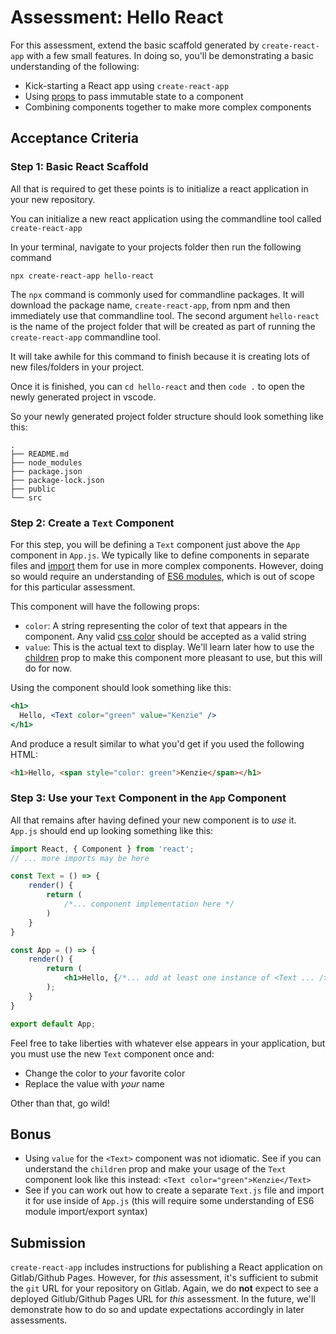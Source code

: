 # Assessment: Hello React

For this assessment, extend the basic scaffold generated by
`create-react-app` with a few small features. In doing so, you'll be
demonstrating a basic understanding of the following:

- Kick-starting a React app using `create-react-app`
- Using [props](https://reactjs.org/docs/components-and-props.html) to pass
  immutable state to a component
- Combining components together to make more complex components

## Acceptance Criteria

### Step 1: Basic React Scaffold

All that is required to get these
points is to initialize a react application in your new repository.

You can initialize a new react application using the commandline tool called `create-react-app`

In your terminal, navigate to your projects folder then run the following command

```
npx create-react-app hello-react
```

The `npx` command is commonly used for commandline packages. It will download the package name, `create-react-app`, from npm and then immediately use that commandline tool. The second argument `hello-react` is the name of the project folder that will be created as part of running the `create-react-app` commandline tool.

It will take awhile for this command to finish because it is creating lots of new files/folders in your project.

Once it is finished, you can `cd hello-react` and then `code .` to open the newly generated project in vscode.

So your newly generated project folder structure should look something like this:

    .
    ├── README.md
    ├── node_modules
    ├── package.json
    ├── package-lock.json
    ├── public
    └── src

### Step 2: Create a `Text` Component

For this step, you will be defining a `Text` component just above the
`App` component in `App.js`. We typically like to define components in separate
files and
[import](https://developer.mozilla.org/en-US/docs/Web/JavaScript/Reference/Statements/import)
them for use in more complex components. However, doing so would require an
understanding of [ES6
modules](https://hacks.mozilla.org/2015/08/es6-in-depth-modules/), which is out
of scope for this particular assessment.

This component will have the following props:

- `color`: A string representing the color of text that appears in the
  component. Any valid [css color](https://www.w3schools.com/cssref/css_colors.asp)
  should be accepted as a valid string
- `value`: This is the actual text to display. We'll learn later how to
  use the
  [children](https://reactjs.org/docs/composition-vs-inheritance.html)
  prop to make this component more pleasant to use, but this will do
  for now.

Using the component should look something like this:

```jsx
<h1>
  Hello, <Text color="green" value="Kenzie" />
</h1>
```

And produce a result similar to what you'd get if you used the following HTML:

```html
<h1>Hello, <span style="color: green">Kenzie</span></h1>
```

### Step 3: Use your `Text` Component in the `App` Component

All that remains after having defined your new component is to _use_ it.
`App.js` should end up looking something like this:

```jsx
import React, { Component } from 'react';
// ... more imports may be here

const Text = () => {
    render() {
        return (
            /*... component implementation here */
        )
    }
}

const App = () => {
    render() {
        return (
            <h1>Hello, {/*... add at least one instance of <Text ... /> here*/} </h1>
        );
    }
}

export default App;
```

Feel free to take liberties with whatever else appears in your application, but
you must use the new `Text` component once and:

- Change the color to _your_ favorite color
- Replace the value with _your_ name

Other than that, go wild!

## Bonus

- Using `value` for the `<Text>` component was
  not idiomatic. See if you can understand the `children` prop and make
  your usage of the `Text` component look like this instead:
  `<Text color="green">Kenzie</Text>`
- See if you can work out how to create a separate
  `Text.js` file and import it for use inside of `App.js` (this will require some understanding of ES6 module import/export syntax)

## Submission

`create-react-app` includes instructions for publishing a React application on
Gitlab/Github Pages. However, for _this_ assessment, it's sufficient to submit the
`git` URL for your repository on Gitlab. Again, we do **not** expect to see a deployed Gitlub/Github Pages
URL for _this_ assessment. In the future, we'll demonstrate how to do so and
update expectations accordingly in later assessments.
